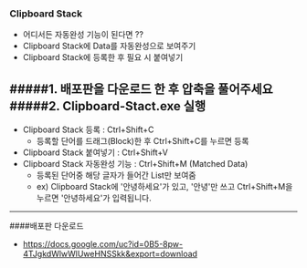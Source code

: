 ### Clipboard Stack

  - 어디서든 자동완성 기능이 된다면 ??
  - Clipboard Stack에 Data를 자동완성으로 보여주기
  - Clipboard Stack에 등록한 후 필요 시 붙여넣기 

#### <How to Use>
#####1. 배포판을 다운로드 한 후 압축을 풀어주세요
#####2. Clipboard-Stact.exe 실행
---

 * Clipboard Stack 등록 : Ctrl+Shift+C
   - 등록할 단어를 드래그(Block)한 후 Ctrl+Shift+C를 누르면 등록
 * Clipboard Stack 붙여넣기 : Ctrl+Shift+V
 * Clipboard Stack 자동완성 기능 : Ctrl+Shift+M (Matched Data)
    - 등록된 단어중 해당 글자가 들어간 List만 보여줌 
    - ex) Clipboard Stack에 '안녕하세요'가 있고, '안녕'만 쓰고 Ctrl+Shift+M을 누르면 '안녕하세요'가 입력됩니다.

---

####배포판 다운로드
 - https://docs.google.com/uc?id=0B5-8pw-4TJgkdWlwWlUweHNSSkk&export=download
  

